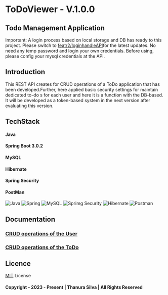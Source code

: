 # ToDoViewer - V.1.0.0
## Todo Management Application

Important: A login process based on local storage and DB has ready to this project.
Please switch to [feat/2/loginhandleAPI](https://github.com/TmpOrgSpringBootToDo/ToDO_2023_Spring)for the latest updates.
No need any temp password and login your own credentials. Before using, please config your mysql credentials at the API.

## Introduction
This REST API creates for CRUD operations of a ToDo application that has been developed.Further, here applied 
basic security settings for maintain dedicated to-do s for each user and here it is a function with the DB-based.
It will be developed as a token-based system in the next version after evaluating this version.
## TechStack
#### Java
#### Spring Boot 3.0.2
#### MySQL
#### Hibernate
#### Spring Security
#### PostMan
![Java](https://img.shields.io/badge/java-%23ED8B00.svg?style=for-the-badge&logo=java&logoColor=white)
![Spring](https://img.shields.io/badge/Spring-6DB33F?style=for-the-badge&logo=spring&logoColor=white)
![MySQL](https://img.shields.io/badge/mysql-%2300f.svg?style=for-the-badge&logo=mysql&logoColor=white)
![Sprimg Security](https://img.shields.io/badge/Spring_Security-6DB33F?style=for-the-badge&logo=Spring-Security&logoColor=white)
![Hibernate](https://img.shields.io/badge/Hibernate-59666C?style=for-the-badge&logo=Hibernate&logoColor=white)
![Postman](https://img.shields.io/badge/Postman-FF6C37?style=for-the-badge&logo=postman&logoColor=white)

## Documentation

### [CRUD operations of the User](https://documenter.getpostman.com/view/20424985/UzJFvJ6b)
### [CRUD operations of the ToDo](https://documenter.getpostman.com/view/20424985/UzJFvJ6c)

## Licence
[MIT](./License.txt) License 
#### Copyright - 2023 - Present | Thanura Silva | All Rights Reserved
